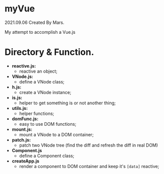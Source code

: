 # myVue 

2021.09.06 Created By Mars.

My attempt to accomplish a Vue.js

# Directory & Function.

- **reactive.js:**
  - reactive an object;
- **VNode.js:**
  - define a VNode class;
- **h.js:**
  - create a VNode instance; 
- **is.js:**
  - helper to get something is or not another thing;
- **utils.js:**
  - helper functions;
- **domFunc.js:**
  - easy to use DOM functions;
- **mount.js:**
  - mount a VNode to a DOM container;
- **patch.js:**
  - patch two VNode tree (find the diff and refresh the diff in real DOM)
- **Component.js**
  - define a Component class;
- **createApp.js**
  - render a component to DOM container and keep it's `[data]` reactive;
